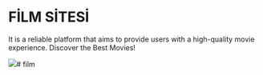<h1> FİLM SİTESİ</h1>


It is a reliable platform that aims to provide users with a high-quality movie experience.
Discover the Best Movies!


![](filmsitesi.gif)# film
